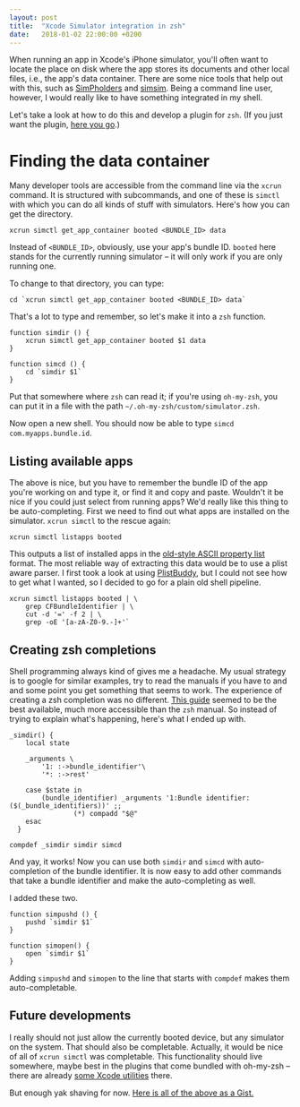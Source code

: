 ```yaml
---
layout: post
title:  "Xcode Simulator integration in zsh"
date:   2018-01-02 22:00:00 +0200
---
```


When running an app in Xcode's iPhone simulator, you'll often want to locate the place on disk where the app stores its documents and other local files, i.e., the app's data container.  There are some nice tools that help out with this, such as [SimPholders](https://simpholders.com/) and [simsim](https://github.com/dsmelov/simsim).  Being a command line user, however, I would really like to have something integrated in my shell.

Let's take a look at how to do this and develop a plugin for `zsh`.  (If you just want the plugin, [here you go](https://gist.github.com/skagedal/6fda34e0bc5f532e02dd51314554bcdd).)

# Finding the data container 

Many developer tools are accessible from the command line via the `xcrun` command.  It is structured with subcommands, and one of these is `simctl` with which you can do all kinds of stuff with simulators.  Here's how you can get the directory.  

```shell
xcrun simctl get_app_container booted <BUNDLE_ID> data
```

Instead of `<BUNDLE_ID>`, obviously, use your app's bundle ID.  `booted` here stands for the currently running simulator – it will only work if you are only running one. 

To change to that directory, you can type:

```shell
cd `xcrun simctl get_app_container booted <BUNDLE_ID> data`
```

That's a lot to type and remember, so let's make it into a `zsh` function.

```shell
function simdir () { 
	xcrun simctl get_app_container booted $1 data 
}

function simcd () {
	cd `simdir $1`
}
```

Put that somewhere where `zsh` can read it; if you're using `oh-my-zsh`, you can put it in a file with the path `~/.oh-my-zsh/custom/simulator.zsh`.  

Now open a new shell.  You should now be able to type `simcd com.myapps.bundle.id`. 

## Listing available apps

The above is nice, but you have to remember the bundle ID of the app you're working on and type it, or find it and copy and paste.  Wouldn't it be nice if you could just select from running apps?  We'd really like this thing to be auto-completing.  First we need to find out what apps are installed on the simulator.  `xcrun simctl` to the rescue again:

```shell
xcrun simctl listapps booted
```

This outputs a list of installed apps in the [old-style ASCII property list](https://developer.apple.com/library/content/documentation/Cocoa/Conceptual/PropertyLists/OldStylePlists/OldStylePLists.html) format.  The most reliable way of extracting this data would be to use a plist aware parser.  I first took a look at using [PlistBuddy](https://developer.apple.com/legacy/library/documentation/Darwin/Reference/ManPages/man8/PlistBuddy.8.html), but I could not see how to get what I wanted, so I decided to go for a plain old shell pipeline.

```shell
xcrun simctl listapps booted | \
	grep CFBundleIdentifier | \
	cut -d '=' -f 2 | \
	grep -oE '[a-zA-Z0-9.-]+'`
```

## Creating zsh completions

Shell programming always kind of gives me a headache.  My usual strategy is to google for similar examples, try to read the manuals if you have to and and some point you get something that seems to work.  The experience of creating a zsh completion was no different.  [This guide](https://github.com/zsh-users/zsh-completions/blob/master/zsh-completions-howto.org) seemed to be the best available, much more accessible than the `zsh` manual.  So instead of trying to explain what's happening, here's what I ended up with. 

```shell
_simdir() {
	local state

	_arguments \
		'1: :->bundle_identifier'\
		'*: :->rest'

	case $state in
		(bundle_identifier) _arguments '1:Bundle identifier:($(_bundle_identifiers))' ;;
              	(*) compadd "$@"
  	esac
  }

compdef _simdir simdir simcd
```

And yay, it works! Now you can use both `simdir` and `simcd` with auto-completion of the bundle identifier. It is now easy to add other commands that take a bundle identifier and make the auto-completing as well. 

I added these two. 

```shell
function simpushd () { 
	pushd `simdir $1` 
}

function simopen() {
	open `simdir $1`
}
```

Adding `simpushd` and `simopen` to the line that starts with `compdef` makes them auto-completable. 

## Future developments

I really should not just allow the currently booted device, but any simulator on the system.  That should also be completable.  Actually, it would be nice of all of `xcrun simctl` was completable.  This functionality should live somewhere, maybe best in the plugins that come bundled with oh-my-zsh – there are already [some Xcode utilities](https://github.com/robbyrussell/oh-my-zsh/tree/master/plugins/xcode) there. 

But enough yak shaving for now.  [Here is all of the above as a Gist.](https://gist.github.com/skagedal/6fda34e0bc5f532e02dd51314554bcdd)
